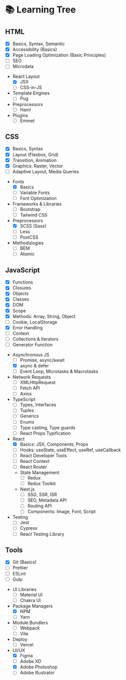 # :books: Learning Tree
## HTML
  - [x] Basics, Syntax, Semantic
  - [x] Accessibility (Basics)
  - [x] Page Loading Optimization (Basic Principles)
  - [ ] SEO
  - [ ] Microdata
  - React Layout
    - [x] JSX
    - [ ] CSS-in-JS
  - Template Engines
    - [ ] Pug
  - Preprocessors
    - [ ] Haml
  - Plugins
    - [ ] Emmet   

## CSS
  - [x] Basics, Syntax
  - [x] Layout (Flexbox, Grid)
  - [x] Transition, Animation
  - [x] Graphics: Raster, Vector
  - [ ] Adaptive Layout, Media Queries
  - Fonts
    - [x] Basics
    - [ ] Variable Fonts
    - [ ] Font Optimization
  - Frameworks & Libraries
    - [ ] Bootstrap
    - [ ] Tailwind CSS
  - Preprocessors
    - [x] SCSS (Sass)
    - [ ] Less
    - [ ] PostCSS
  - Methodologies
    - [ ] BEM
    - [ ] Atomic
  
## JavaScript
  - [x] Functions
  - [x] Closures 
  - [x] Objects
  - [x] Classes
  - [x] DOM
  - [x] Scope
  - [x] Methods: Array, String, Object
  - [ ] Cookie, LocalStorage
  - [x] Error Handling
  - [ ] Context
  - [ ] Collections & Iterators
  - [ ] Generator Function
  - Asynchronous JS
    - [ ] Promise, async/await
    - [x] async & defer
    - [ ] Event Loop, Microtasks & Macrotasks
  - Network Requests
    - [ ] XMLHttpRequest
    - [ ] Fetch API
    - [ ] Axios
  - TypeScript  
    - [ ] Types, Interfaces
    - [ ] Tuples
    - [ ] Generics
    - [ ] Enums
    - [ ] Type casting, Type guards
    - [ ] React Props Typification
  - React  
    - [x] Basics: JSX, Components, Props
    - [ ] Hooks: useState, useEffect, useRef, useCallback
    - [ ] React Developer Tools
    - [ ] React Context
    - [ ] React Router
    - State Management
      - [ ] Redux
      - [ ] Redux Toolkit
    - Next.js
      - [ ] SSG, SSR, ISR
      - [ ] SEO, Metadata API
      - [ ] Routing API
      - [ ] Components: Image, Font, Script
  - Testing  
    - [ ] Jest
    - [ ] Cypress
    - [ ] React Testing Library
    
## Tools
  - [x] Git (Basics)
  - [ ] Prettier
  - [ ] ESLint
  - [ ] Gulp
  - UI Libraries
    - [ ] Material UI
    - [ ] Chakra UI
  - Package Managers
    - [x] NPM
    - [ ] Yarn
  - Module Bundlers
    - [ ] Webpack
    - [ ] Vite
  - Deploy
    - [ ] Vercel
  - UI/UX
    - [x] Figma
    - [ ] Adobe XD
    - [x] Adobe Photoshop
    - [ ] Adobe Illustrator

